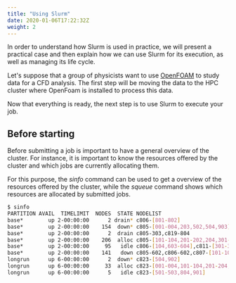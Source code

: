 ```yaml
---
title: "Using Slurm"
date: 2020-01-06T17:22:32Z
weight: 2
---
```


In order to understand how Slurm is used in practice, we will present a practical case and then explain how we can use Slurm for its execution, as well as managing its life cycle.

Let's suppose that a group of physicists want to use [OpenFOAM](https://www.openfoam.com) to study data for a CFD analysis. The first step will be moving the data to the HPC cluster where OpenFoam is installed to process this data.

Now that everything is ready, the next step is to use Slurm to execute your job.

## Before starting

Before submitting a job is important to have a general overview of the cluster. For instance, it is important to know the resources offered by the cluster and which jobs are currently allocating them.

For this purpose, the _sinfo_ command can be used to get a overview of the resources offered by the cluster, while the _squeue_ command shows which resources are allocated by submitted jobs.

```bash
$ sinfo
PARTITION AVAIL  TIMELIMIT  NODES  STATE NODELIST
base*        up 2-00:00:00      2 drain* c806-[801-802]
base*        up 2-00:00:00    154  down* c805-[001-004,203,502,504,903],c806-[001-002,103,201-202,404,601,701,803],c807-[001-004,201,301-303,402,703,802,903-904],c809-[001-004,101-104,201-204,301-304,401-404,501-504,601-604,701-704,801-804,901-904],c810-[001-004,101-104,201-204,301-304,401-404,501-504,601-604,701-704,801-804,901-904],c811-[104,201,204,404,601,701,901],c812-[002,203,601,901],c813-[102,603,801,804,902],c817-[204,304,602,604],c818-[204,301,402,404,504,601],c819-[003,303,401,603-604,704,901-903],c820-[004,503,601],c821-[101,202],c822-[301,702],c823-[504,902]
base*        up 2-00:00:00      2  drain c805-303,c819-804
base*        up 2-00:00:00    206  alloc c805-[101-104,201-202,204,301-302,304,401-404,501,503,601,603-604,701-704,801-804,901-902,904],c806-[003-004,101-102,203-204,301-304,401-403,501-504,702-704,804,901-904],c811-[001-004,101-103,202-203,501-504,604,904],c812-[003-004,101-104,201-202,204,301-304,401-404,501-504,602-604,701,703-704,801,803-804,902-904],c813-901,c817-[401-404,501-504,601,603,701-704,801-804,901-903],c819-[001-002,202-204,301-302,304,501-504,601-602,701-703,801-803,904],c821-[203-204,301-304,401-403,501-504,601-602,701-704,801-804,901-904],c823-[001-004,101-104,201-204,301-304,401-404,601-604,701-704,801-803,903-904]
base*        up 2-00:00:00     95   idle c806-[104,603-604],c811-[301-304,401-403,602-603,702-704,801-804,902-903],c812-001,c813-[001-004,103-104,201-204,301-304,401-404,501-504,601-602,604,701-704,802-803,903-904],c817-[001-004,101-104,201-203,301-303,904],c819-[004,101-104,201,402-404],c821-[001-004,102-104,201,404,603-604],c823-[501-503,804,901]
base*        up 2-00:00:00    141   down c805-602,c806-602,c807-[101-104,202-204,304,401,403-404,501-504,601-604,701-702,704,801,803-804,901-902],c812-[702,802],c813-101,c818-[001-004,101-104,201-203,302-304,401,403,501-503,602-604,701-704,801-804,901-904],c820-[001-003,101-104,201-204,301-304,401-404,501-502,504,602-604,701-704,801-804,901-904],c822-[001-004,101-104,201-204,302-304,401-404,501-504,601-604,701,703-704,801-804,901-904]
longrun      up 6-00:00:00      2  down* c823-[504,902]
longrun      up 6-00:00:00     33  alloc c823-[001-004,101-104,201-204,301-304,401-404,601-604,701-704,801-803,903-904]
longrun      up 6-00:00:00      5   idle c823-[501-503,804,901]
```


